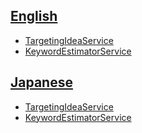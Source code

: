 ## [English](v4/en/)

- [TargetingIdeaService](v4/en/TargetingIdeaService.md)
- [KeywordEstimatorService](v4/en/KeywordEstimatorService.md)

## [Japanese](v4/ja/)

- [TargetingIdeaService](v4/ja/TargetingIdeaService.md)
- [KeywordEstimatorService](v4/ja/KeywordEstimatorService.md)
